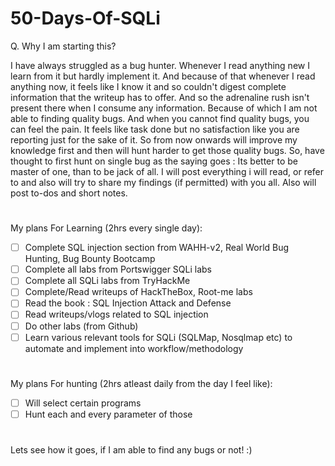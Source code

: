 # 50-Days-Of-SQLi

Q. Why I am starting this? 

I have always struggled as a bug hunter. Whenever I read anything new I learn from it but hardly implement it. And because of that whenever I read anything now, it feels like I know it and so couldn't digest complete information that the writeup has to offer. And so the adrenaline rush isn't present there when I consume any information. Because of which I am not able to finding quality bugs. And when you cannot find quality bugs, you can feel the pain. It feels like task done but no satisfaction like you are reporting just for the sake of it. So from now onwards will improve my knowledge first and then will hunt harder to get those quality bugs. So, have thought to first hunt on single bug as the saying goes : Its better to be master of one, than to be jack of all. I will post everything i will read, or refer to and also will try to share my findings (if permitted) with you all. Also will post to-dos and short notes. 

# 

My plans For Learning (2hrs every single day):
- [ ] Complete SQL injection section from WAHH-v2, Real World Bug Hunting, Bug Bounty Bootcamp
- [ ] Complete all labs from Portswigger SQLi labs
- [ ] Complete all SQLi labs from TryHackMe 
- [ ] Complete/Read writeups of HackTheBox, Root-me labs
- [ ] Read the book : SQL Injection Attack and Defense
- [ ] Read writeups/vlogs related to SQL injection
- [ ] Do other labs (from Github)
- [ ] Learn various relevant tools for SQLi (SQLMap, Nosqlmap etc) to automate and implement into workflow/methodology
#

My plans For hunting (2hrs atleast daily from the day I feel like):
- [ ]  Will select certain programs
- [ ]  Hunt each and every parameter of those

#

Lets see how it goes, if I am able to find any bugs or not! :) 

